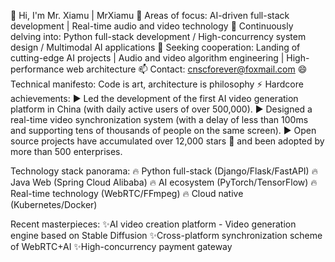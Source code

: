👋 Hi, I'm Mr. Xiamu | MrXiamu
👀 Areas of focus: AI-driven full-stack development | Real-time audio and video technology
🌱 Continuously delving into: Python full-stack development / High-concurrency system design / Multimodal AI applications
💞️ Seeking cooperation: Landing of cutting-edge AI projects | Audio and video algorithm engineering | High-performance web architecture
📫 Contact: cnscforever@foxmail.com
😄 Technical manifesto: Code is art, architecture is philosophy
⚡ Hardcore achievements:
▶️ Led the development of the first AI video generation platform in China (with daily active users of over 500,000).
▶️ Designed a real-time video synchronization system (with a delay of less than 100ms and supporting tens of thousands of people on the same screen).
▶️ Open source projects have accumulated over 12,000 stars 🌟 and been adopted by more than 500 enterprises.

Technology stack panorama:
🔥 Python full-stack (Django/Flask/FastAPI) 
🔥 Java Web (Spring Cloud Alibaba) 
🔥 AI ecosystem (PyTorch/TensorFlow) 
🔥 Real-time technology (WebRTC/FFmpeg) 
🔥 Cloud native (Kubernetes/Docker)

Recent masterpieces: 
✨AI video creation platform - Video generation engine based on Stable Diffusion 
✨Cross-platform synchronization scheme of WebRTC+AI
✨High-concurrency payment gateway



<!---
MrXiamu/MrXiamu is a ✨ special ✨ repository because its `README.md` (this file) appears on your GitHub profile.
You can click the Preview link to take a look at your changes.
--->
